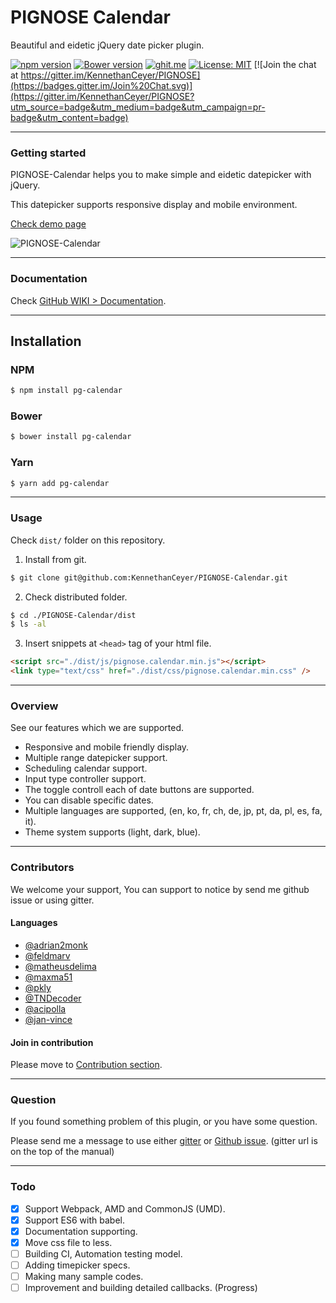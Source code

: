 # PIGNOSE Calendar

Beautiful and eidetic jQuery date picker plugin.

[![npm version](https://badge.fury.io/js/pg-calendar.svg)](https://badge.fury.io/js/pg-calendar) [![Bower version](https://badge.fury.io/bo/pg-calendar.svg)](https://badge.fury.io/bo/pg-calendar) [![ghit.me](https://ghit.me/badge.svg?repo=KennethanCeyer/PIGNOSE-Calendar)](https://ghit.me/repo/KennethanCeyer/PIGNOSE-Calendar) [![License: MIT](https://img.shields.io/badge/License-MIT-yellow.svg)](https://opensource.org/licenses/MIT) [![Join the chat at https://gitter.im/KennethanCeyer/PIGNOSE](https://badges.gitter.im/Join%20Chat.svg)](https://gitter.im/KennethanCeyer/PIGNOSE?utm_source=badge&utm_medium=badge&utm_campaign=pr-badge&utm_content=badge)

----

### Getting started

PIGNOSE-Calendar helps you to make simple and eidetic datepicker with jQuery.

This datepicker supports responsive display and mobile environment.

[Check demo page](http://www.pigno.se/barn/PIGNOSE-Calendar)

![PIGNOSE-Calendar](http://www.pigno.se/barn/PIGNOSE-Calendar/demo/img/screenshot_main.png?t=201701170854)

----

### Documentation

Check [GitHub WIKI > Documentation](https://github.com/KennethanCeyer/pg-calendar/wiki/Documentation).

----

## Installation

### NPM

```bash
$ npm install pg-calendar
```

### Bower

```bash
$ bower install pg-calendar
```

### Yarn

```bash
$ yarn add pg-calendar
```

----

### Usage

Check `dist/` folder on this repository.

1. Install from git.

 ```bash
$ git clone git@github.com:KennethanCeyer/PIGNOSE-Calendar.git
```

2. Check distributed folder.

 ```bash
 $ cd ./PIGNOSE-Calendar/dist
 $ ls -al
```

3. Insert snippets at `<head>` tag of your html file.

 ```html
<script src="./dist/js/pignose.calendar.min.js"></script>
<link type="text/css" href="./dist/css/pignose.calendar.min.css" />
```

----

### Overview

See our features which we are supported.

- Responsive and mobile friendly display.
- Multiple range datepicker support.
- Scheduling calendar support.
- Input type controller support.
- The toggle controll each of date buttons are supported.
- You can disable specific dates.
- Multiple languages are supported, (en, ko, fr, ch, de, jp, pt, da, pl, es, fa, it).
- Theme system supports (light, dark, blue).

----

### Contributors

We welcome your support, You can support to notice by send me github issue or using gitter.

#### Languages

- [@adrian2monk](https://www.github.com/adrian2monk)
- [@feldmarv](https://www.github.com/feldmarv)
- [@matheusdelima](https://www.github.com/matheusdelima)
- [@maxma51](https://www.github.com/maxma51)
- [@pkly](https://www.github.com/pkly)
- [@TNDecoder](https://www.github.com/TNDecoder)
- [@acipolla](https://www.github.com/acipolla)
- [@jan-vince](https://github.com/jan-vince)

#### Join in contribution

Please move to [Contribution section](https://github.com/KennethanCeyer/PIGNOSE-Calendar/wiki/Contribution).

----

### Question

If you found something problem of this plugin, or you have some question.

Please send me a message to use either [gitter](https://gitter.im/KennethanCeyer/PIGNOSE) or [Github issue](https://github.com/KennethanCeyer/PIGNOSE-Calendar/issues). (gitter url is on the top of the manual)

----

### Todo



- [x] Support Webpack, AMD and CommonJS (UMD).
- [x] Support ES6 with babel.
- [x] Documentation supporting.
- [x] Move css file to less.
- [ ] Building CI, Automation testing model.
- [ ] Adding timepicker specs.
- [ ] Making many sample codes.
- [ ] Improvement and building detailed callbacks. (Progress)
